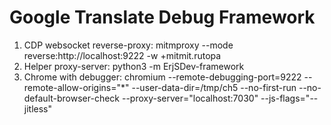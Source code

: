# Google Translate Debug Framework

1. CDP websocket reverse-proxy: mitmproxy --mode reverse:http://localhost:9222 -w +mitmit.rutopa
2. Helper proxy-server: python3 -m ErjSDev-framework
3. Chrome with debugger: chromium --remote-debugging-port=9222  --remote-allow-origins="*" --user-data-dir=/tmp/ch5 --no-first-run --no-default-browser-check --proxy-server="localhost:7030" --js-flags="--jitless"
